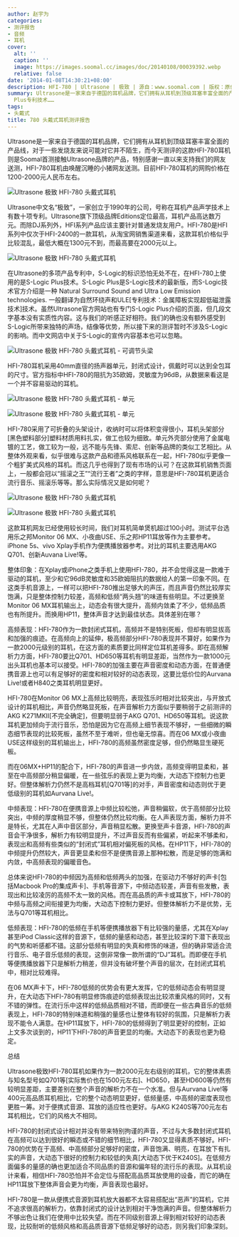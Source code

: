 ```yaml
---
author: 赵宇为
categories:
- 测评报告
- 音频
- 耳机
cover:
  alt: ''
  caption: ''
  image: https://images.soomal.cc/images/doc/20140108/00039392.webp
  relative: false
date: '2014-01-08T14:30:21+08:00'
description: HFI-780 | Ultrasone | 极致 | 源自：www.soomal.com | 版权：原创 |  平均/总评分：09.78/88
summary: Ultrasone是一家来自于德国的耳机品牌，它们拥有从耳机到顶级耳塞丰富全面的产品线，对于一些发烧友来说可能对它并不陌生，而今天测评的这款HFI-780耳机则是Soomal首测接触Ultrasone品牌的产品。HFI-780是一款定位在1500元左右的耳机，它使用40mm扬声器单元，封闭式设计，具有S-Logic
  Plus专利技术……
tags:
- 头戴式
title: 780 头戴式耳机测评报告
---
```


Ultrasone是一家来自于德国的耳机品牌，它们拥有从耳机到顶级耳塞丰富全面的产品线，对于一些发烧友来说可能对它并不陌生，而今天测评的这款HFI-780耳机则是Soomal首测接触Ultrasone品牌的产品，特别感谢一直以来支持我们的网友送测，HFI-780耳机由唤醒沉睡的小猪网友送测。目前HFI-780耳机的网购价格在1200-2000元人民币左右。



![Ultrasone 极致 HFI-780 头戴式耳机](https://images.soomal.cc/images/doc/20131221/00038741.webp)



Ultrasone中文名“极致”，一家创立于1990年的公司，号称在耳机产品声学技术上有数十项专利。Ultrasone旗下顶级品牌Editions定位最高，耳机产品高达数万元。而除DJ系列外，HFI系列产品应该主要针对普通发烧友用户。HFI-780是HFI系列中仅次于HFI-2400的一款耳机，从淘宝网销售渠道来看，这款耳机价格似乎比较混乱，最低大概在1300元不到，而最高要在2000元以上。



![Ultrasone 极致 HFI-780 头戴式耳机](https://images.soomal.cc/images/doc/20131221/00038741.webp)



在Ultrasone的多项产品专利中，S-Logic的标识恐怕无处不在，在HFI-780上使用的是S-Logic Plus技术。S-Logic Plus是S-Logic技术的最新版，而S-Logic技术官方介绍是一种 Natural Surround Sound and Ultra Low Emission technologies. 一般翻译为自然环绕声和ULE[专利技术：金属障板实现超低磁泄露技术]技术。虽然Ultrasone官方网站也有专门S-Logic Plus介绍的页面，但几段文字基本没有实质性内容。这与我们的听感正好相符。我们的确也没有额外感受到S-Logic所带来独特的声场，结像等优势，所以接下来的测评暂时不涉及S-Logic的影响。而中文网店中关于S-Logic的宣传内容基本也可以忽略。



![Ultrasone 极致 HFI-780 头戴式耳机 - 可调节头梁](https://images.soomal.cc/images/doc/20131221/00038748.webp)



HFI-780耳机采用40mm直径的扬声器单元，封闭式设计，佩戴时可以达到全包耳的尺寸。官方指标中HFI-780的阻抗为35欧姆，灵敏度为96dB，从数据来看这是一个并不容易驱动的耳机。



![Ultrasone 极致 HFI-780 头戴式耳机 - 单元](https://images.soomal.cc/images/doc/20131221/00038752_01.webp)



![Ultrasone 极致 HFI-780 头戴式耳机 - 单元](https://images.soomal.cc/images/doc/20131221/00038753_01.webp)



HFI-780采用了可折叠的头架设计，收纳时可以将体积变得很小，耳机头架部分[黑色塑料部分]塑料材质用料扎实，做工也较为细致。单元外壳部分使用了金属电镀的工艺，做工较为一般，远不能与先锋、索尼、创新等品牌的类似工艺相比。从整体外观来看，似乎很难与这款产品和德系风格联系在一起，HFI-780似乎更像一个粗犷美式风格的耳机。而这几乎也得到了现有市场的认可？在这款耳机销售页面上，一般都会冠以“摇滚之王”“流行王者”之类的字样，意思是HFI-780耳机更适合流行音乐、摇滚乐等等。那么实际情况又是如何呢？



![Ultrasone 极致 HFI-780 头戴式耳机](https://images.soomal.cc/images/doc/20131221/00038744_01.webp)



![Ultrasone 极致 HFI-780 头戴式耳机](https://images.soomal.cc/images/doc/20131221/00038745_01.webp)



这款耳机网友已经使用较长时间，我们对耳机简单煲机超过100小时。测试平台选用乐之邦Monitor 06 MX、小夜曲USE、乐之邦HP11耳放等作为主要参考。iPhone 5s、vivo Xplay手机作为便携播放器参考。对比的耳机主要选用AKG Q701、创新Auvana Live!等。



整体印象：在Xplay或iPhone之类手机上使用HFI-780，并不会觉得这是一款难于驱动的耳机，至少和它96dB灵敏度和35欧姆阻抗的数据给人的第一印象不同。在这类手机音源上，一样可以把HFI-780推出足够大的声压，而且声音仍然比较厚实饱满，只是整体控制力较差，高频和低频“两头翘”的味道有些明显。不过更换至Monitor 06 MX耳机输出上，动态会有很大提升，高频内敛柔了不少，低频品质也有所提升。而换用HP11，整体声音才达到最佳状态。具体差别在哪？



高频表现：HFI-780作为一款封闭式耳机，高频并不是特别死板，但却有明显拔高和加强的痕迹。在高频向上的延伸，极高频部分HFI-780表现并不算好，如果作为一款2000元级别的耳机，在这方面的素质要比同样定位耳机差得多。即在高频解析力方面，HFI-780要比Q701、HD650等耳机有明显差距，当然作为一款1000元出头耳机也基本可以接受。HFI-780的加强主要在声音密度和动态方面，在普通便携音源上也可以有足够好的密度和相对较好的动态表现，这要比低价位的Aurvana Live!或者H840之类耳机明显更好。



HFI-780在Monitor 06 MX上高频比较明亮，表现弦乐时相对比较突出，与开放式设计的耳机相比，声音仍然略显死板，在声音解析力方面似乎要稍弱于之前测评的AKG K271MKII[不完全确定]，但要明显弱于AKG Q701、HD650等耳机。说这款耳机更加倾向于流行音乐，恐怕是因为它在高频上细节表现不够好，一些细微的瞬态细节表现的比较死板，虽然不至于难听，但也毫无惊喜。而在06 MX或小夜曲USE这样级别的耳机输出上，HFI-780的高频虽然密度足够，但仍然略显生硬死板。



而在06MX+HP11的配合下，HFI-780的声音进一步内敛，高频变得明显柔和，甚至在中高频部分稍显偏暖，在一些弦乐的表现上更为均衡，大动态下控制力也更好。但整体解析力仍然不是高档耳机[Q701等]的对手，声音密度和动态则优于更低级别的耳机如Aurvana Live!。



中频表现：HFI-780在便携音源上中频比较松弛，声音稍偏软，优于高频部分比较突出，中频的厚度稍显不够，但整体仍然比较均衡。在人声表现方面，解析力并不是特长，尤其在人声中音区部分，声音稍显松散。更换至声卡音源，HFI-780的声音会干净很多，解析力有较明显提升，不过声音反而有些偏紧，听起来不够柔和，表现出和高频有些类似的“封闭式”耳机相对偏死板的风格。在HP11下，HFI-780的中频提升仍然较大，声音更显柔和但不是便携音源上那种松散，而是足够的饱满和内敛，中高频表现的偏暖音色。



总体来说HFI-780的中频因为高频和低频两头的加强，在驱动力不够好的声卡[包括Macbook Pro的集成声卡]、手机等音源下，中频动态较差，声音有些发散，表现出和比较凌厉的高频不太一致的风格。而在高品质的声卡或耳放下，HFI-780的中频与高频之间衔接更为均衡，大动态下控制力更好。但整体解析力不是优势，无法与Q701等耳机相比。



低频表现：HFI-780的低频在手机等便携播放器下有比较强的量感，尤其在Xplay甚至iPod Classic这样的音源下，低频的量感和动态，甚至比较深的下潜下表现出的气势和听感都不错。这部分低频有明显的失真和修饰的味道，但的确非常适合流行音乐、电子音乐低频的表现，这倒非常像一款所谓的“DJ”耳机。而即便在手机等便携播放器下只是解析力稍差，但并没有破坏整个声音的层次，在封闭式耳机中，相对比较难得。



在06 MX声卡下，HFI-780低频的优势会有更大发挥，它的低频动态会有明显提升，在大动态下HFI-780有明显修饰痕迹的低频表现出比较浓重风格的同时，又有不错的弹性。在流行乐中这样的低频品质相对不错，而即便在一些古典音乐的低频表现上，HFI-780的特别味道和稍强的量感也让整体有较好的氛围，只是解析力表现不能令人满意。在HP11耳放下，HFI-780的低频得到了明显更好的控制，正如上文多次谈到的，HP11下HFI-780的声音更显的均衡。大动态下的表现也更为稳定。



总结



Ultrasone极致HFI-780耳机如果作为一款2000元左右级别的耳机，它的整体素质与知名型号如Q701等[实际售价也在1500元左右]、HD650，甚至HD600等仍然有较明显差距，主要差别在整个声音的解析力不在一个水准。但与Aurvana Live!等400元高品质耳机相比，它的整个动态明显更好，低频量感，中高频的密度表现也更胜一筹。对于便携式音源、耳放的适应性也更好。与AKG K240S等700元左右耳机相比，它们的风格大不相同。



HFI-780的封闭式设计相对并没有带来特别拘谨的声音，不过与大多数封闭式耳机在高频可以达到很好的瞬态或不错的细节相比，HFI-780又显得素质不够好。HFI-780的优势在于高频、中高频部分足够好的密度，声音饱满、明亮，在耳放下有扎实的声音，大动态下很好的控制力和较低的失真[大动态下优于K240S]。在低频方面偏多的量感的确也更加适合不同品质的音源和偏年轻的流行乐的表现。从耳机设计来看，相信HFI-780恐怕并不会定位与搭配高品质耳放使用的设备，而它的确在HP11耳放下整体声音会更为均衡，声音表现也最好。



HFI-780是一款从便携式音源到耳机放大器都不太容易搭配出“恶声”的耳机，它并不追求很高的解析力，依靠封闭式的设计达到相对干净饱满的声音。但整体解析力不够出色让我们在使用中比较失望。而在不同级别音源上得到相对较好的动态表现，比较耐听的低频风格和高品质音源下低频足够好的动态，则另我们印象深刻。